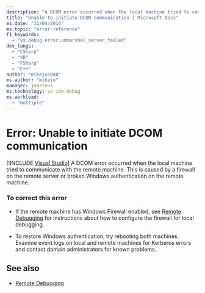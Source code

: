 ```yaml
---
description: "A DCOM error occurred when the local machine tried to communicate with the remote machine."
title: "Unable to initiate DCOM communication | Microsoft Docs"
ms.date: "11/04/2016"
ms.topic: "error-reference"
f1_keywords:
  - "vs.debug.error.unmarshal_server_failed"
dev_langs:
  - "CSharp"
  - "VB"
  - "FSharp"
  - "C++"
author: "mikejo5000"
ms.author: "mikejo"
manager: jmartens
ms.technology: vs-ide-debug
ms.workload:
  - "multiple"
---
```

# Error: Unable to initiate DCOM communication

 [!INCLUDE [Visual Studio](~/includes/applies-to-version/vs-windows-only.md)]
A DCOM error occurred when the local machine tried to communicate with the remote machine. This is caused by a firewall on the remote server or broken Windows authentication on the remote machine.

### To correct this error

- If the remote machine has Windows Firewall enabled, see [Remote Debugging](../debugger/remote-debugging.md) for instructions about how to configure the firewall for local debugging.

- To restore Windows authentication, try rebooting both machines. Examine event logs on local and remote machines for Kerberos errors and contact domain administrators for known problems.

## See also
- [Remote Debugging](../debugger/remote-debugging.md)
